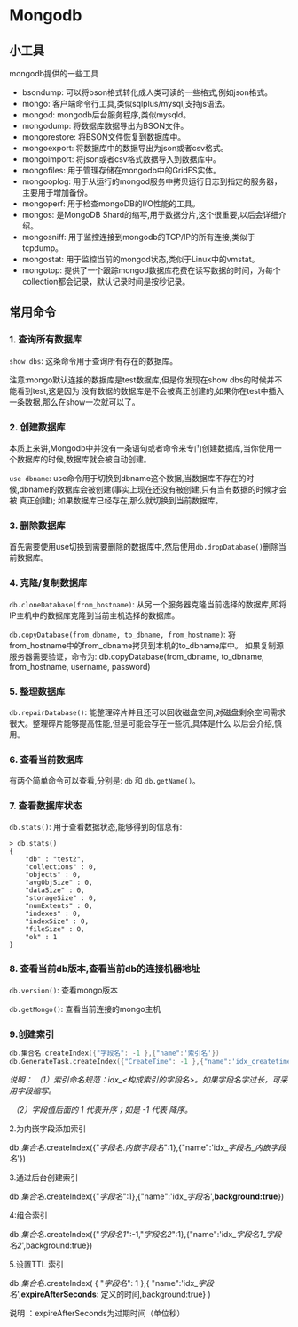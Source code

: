 # Mongodb

## 小工具

mongodb提供的一些工具

- bsondump: 可以将bson格式转化成人类可读的一些格式,例如json格式。
- mongo: 客户端命令行工具,类似sqlplus/mysql,支持js语法。
- mongod: mongodb后台服务程序,类似mysqld。
- mongodump: 将数据库数据导出为BSON文件。
- mongorestore: 将BSON文件恢复到数据库中。
- mongoexport: 将数据库中的数据导出为json或者csv格式。
- mongoimport: 将json或者csv格式数据导入到数据库中。
- mongofiles: 用于管理存储在mongodb中的GridFS实体。
- mongooplog: 用于从运行的mongod服务中拷贝运行日志到指定的服务器，主要用于增加备份。
- mongoperf: 用于检查mongoDB的I/O性能的工具。
- mongos: 是MongoDB Shard的缩写,用于数据分片,这个很重要,以后会详细介绍。
- mongosniff: 用于监控连接到mongodb的TCP/IP的所有连接,类似于tcpdump。
- mongostat: 用于监控当前的mongod状态,类似于Linux中的vmstat。
- mongotop: 提供了一个跟踪mongod数据库花费在读写数据的时间，为每个collection都会记录，默认记录时间是按秒记录。

## 常用命令

### 1. 查询所有数据库 

`show dbs`: 这条命令用于查询所有存在的数据库。

注意:mongo默认连接的数据库是test数据库,但是你发现在show dbs的时候并不能看到test,这是因为 没有数据的数据库是不会被真正创建的,如果你在test中插入一条数据,那么在show一次就可以了。

### 2. 创建数据库 

本质上来讲,Mongodb中并没有一条语句或者命令来专门创建数据库,当你使用一个数据库的时候,数据库就会被自动创建。

`use dbname`: use命令用于切换到dbname这个数据,当数据库不存在的时候,dbname的数据库会被创建(事实上现在还没有被创建,只有当有数据的时候才会被 真正创建); 如果数据库已经存在,那么就切换到当前数据库。

### 3. 删除数据库 

首先需要使用use切换到需要删除的数据库中,然后使用`db.dropDatabase()`删除当前数据库。

### 4. 克隆/复制数据库 

`db.cloneDatabase(from_hostname)`: 从另一个服务器克隆当前选择的数据库,即将IP主机中的数据库克隆到当前主机选择的数据库。

`db.copyDatabase(from_dbname, to_dbname, from_hostname)`: 将from_hostname中的from_dbname拷贝到本机的to_dbname库中。
如果复制源服务器需要验证，命令为: db.copyDatabase(from_dbname, to_dbname, from_hostname, username, password)

### 5. 整理数据库 

`db.repairDatabase()`: 能整理碎片并且还可以回收磁盘空间,对磁盘剩余空间需求很大。整理碎片能够提高性能,但是可能会存在一些坑,具体是什么 以后会介绍,慎用。

### 6. 查看当前数据库 

有两个简单命令可以查看,分别是: `db` 和 `db.getName()`。

### 7. 查看数据库状态

 `db.stats()`: 用于查看数据状态,能够得到的信息有:

```
> db.stats()
{
	"db" : "test2",
	"collections" : 0,
	"objects" : 0,
	"avgObjSize" : 0,
	"dataSize" : 0,
	"storageSize" : 0,
	"numExtents" : 0,
	"indexes" : 0,
	"indexSize" : 0,
	"fileSize" : 0,
	"ok" : 1
}
```

### 8. 查看当前db版本,查看当前db的连接机器地址

 `db.version()`: 查看mongo版本

`db.getMongo()`: 查看当前连接的mongo主机

### 9.创建索引

```go
db.集合名.createIndex({"字段名": -1 },{"name":'索引名'})
db.GenerateTask.createIndex({"CreateTime": -1 },{"name":'idx_createtime'})
```

*说明： （1）索引命名规范：idx_<构成索引的字段名>。如果字段名字过长，可采用字段缩写。*

​         *（2）字段值后面的 1 代表升序；如是 -1 代表 降序。*

2.为内嵌字段添加索引

db.*集合名*.createIndex({"*字段名*.*内嵌字段名*":1},{"name":'idx_*字段名*_*内嵌字段名*'})

 

3.通过后台创建索引

db.*集合名*.createIndex({"*字段名*":1},{"name":'idx_*字段名*',**background:true**})

 

4:组合索引

db.*集合名*.createIndex({"*字段名1*":-1,"*字段名2*":1},{"name":'idx_*字段名1*_*字段名2*',background:true})

 

5.设置TTL 索引

db.*集合名*.createIndex( { "*字段名*": 1 },{ "name":'idx_*字段名*',**expireAfterSeconds**: 定义的时间,background:true} )

  说明 ：expireAfterSeconds为过期时间（单位秒）  